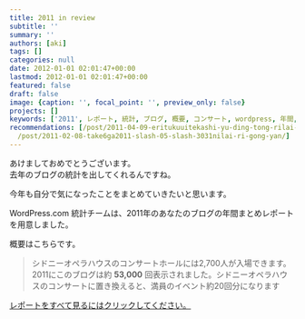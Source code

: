 ```yaml
---
title: 2011 in review
subtitle: ''
summary: ''
authors: [aki]
tags: []
categories: null
date: 2012-01-01 02:01:47+00:00
lastmod: 2012-01-01 02:01:47+00:00
featured: false
draft: false
image: {caption: '', focal_point: '', preview_only: false}
projects: []
keywords: ['2011', レポート, 統計, ブログ, 概要, コンサート, wordpress, 年間, 去年, 表示]
recommendations: [/post/2011-04-09-eritukuuitekashi-yu-ding-tong-rilai-ri/, /post/2008-07-30-narutaru/,
  /post/2011-02-08-take6ga2011-slash-05-slash-3031nilai-ri-gong-yan/]
---
```

あけましておめでとうございます。  
去年のブログの統計を出してくれるんですね。

今年も自分で気になったことをまとめていきたいと思います。 

WordPress.com 統計チームは、2011年のあなたのブログの年間まとめレポートを用意しました。

概要はこちらです。

> シドニーオペラハウスのコンサートホールには2,700人が入場できます。2011にこのブログは約 **53,000** 回表示されました。シドニーオペラハウスのコンサートに置き換えると、満員のイベント約20回分になります

[レポートをすべて見るにはクリックしてください。](/2011/annual-report/)
